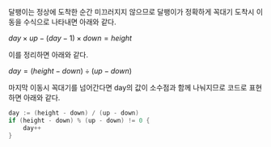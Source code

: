 달팽이는 정상에 도착한 순간 미끄러지지 않으므로 달팽이가 정확하게 꼭대기 도착시 이동을 수식으로 나타내면 아래와 같다.

$day \times up - (day - 1) \times down = height$

이를 정리하면 아래와 같다. 

$day = (height - down) \div (up - down)$

마지막 이동시 꼭대기를 넘어간다면 day의 값이 소수점과 함께 나눠지므로 코드로 표현하면 아래와 같다.

```go
day := (height - down) / (up - down)
if (height - down) % (up - down) != 0 {
    day++
}
```